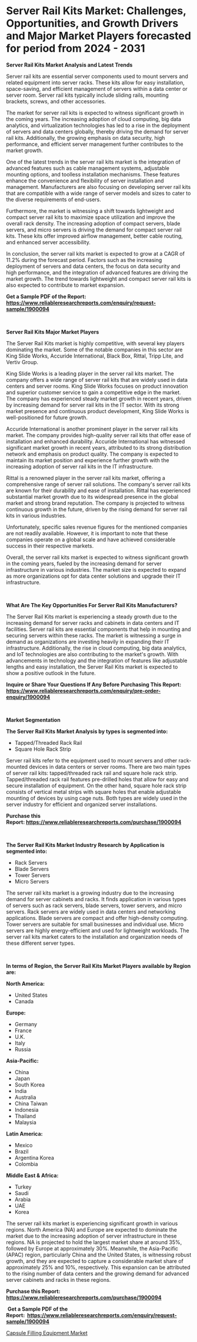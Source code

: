 <p><h1>Server Rail Kits Market: Challenges, Opportunities, and Growth Drivers and Major Market Players forecasted for period from 2024 - 2031</h1></p><p><strong>Server Rail Kits Market Analysis and Latest Trends</strong></p>
<p><p>Server rail kits are essential server components used to mount servers and related equipment into server racks. These kits allow for easy installation, space-saving, and efficient management of servers within a data center or server room. Server rail kits typically include sliding rails, mounting brackets, screws, and other accessories.</p><p>The market for server rail kits is expected to witness significant growth in the coming years. The increasing adoption of cloud computing, big data analytics, and virtualization technologies has led to a rise in the deployment of servers and data centers globally, thereby driving the demand for server rail kits. Additionally, the growing emphasis on data security, high performance, and efficient server management further contributes to the market growth.</p><p>One of the latest trends in the server rail kits market is the integration of advanced features such as cable management systems, adjustable mounting options, and toolless installation mechanisms. These features enhance the convenience and flexibility of server installation and management. Manufacturers are also focusing on developing server rail kits that are compatible with a wide range of server models and sizes to cater to the diverse requirements of end-users.</p><p>Furthermore, the market is witnessing a shift towards lightweight and compact server rail kits to maximize space utilization and improve the overall rack density. The increasing adoption of compact servers, blade servers, and micro servers is driving the demand for compact server rail kits. These kits offer improved airflow management, better cable routing, and enhanced server accessibility.</p><p>In conclusion, the server rail kits market is expected to grow at a CAGR of 11.2% during the forecast period. Factors such as the increasing deployment of servers and data centers, the focus on data security and high performance, and the integration of advanced features are driving the market growth. The trend towards lightweight and compact server rail kits is also expected to contribute to market expansion.</p></p>
<p><strong>Get a Sample PDF of the Report:&nbsp; <a href="https://www.reliableresearchreports.com/enquiry/request-sample/1900094">https://www.reliableresearchreports.com/enquiry/request-sample/1900094</a></strong></p>
<p>&nbsp;</p>
<p><strong>Server Rail Kits Major Market Players</strong></p>
<p><p>The Server Rail Kits market is highly competitive, with several key players dominating the market. Some of the notable companies in this sector are King Slide Works, Accuride International, Black Box, Rittal, Tripp Lite, and Vertiv Group. </p><p>King Slide Works is a leading player in the server rail kits market. The company offers a wide range of server rail kits that are widely used in data centers and server rooms. King Slide Works focuses on product innovation and superior customer service to gain a competitive edge in the market. The company has experienced steady market growth in recent years, driven by increasing demand for server rail kits in the IT sector. With its strong market presence and continuous product development, King Slide Works is well-positioned for future growth.</p><p>Accuride International is another prominent player in the server rail kits market. The company provides high-quality server rail kits that offer ease of installation and enhanced durability. Accuride International has witnessed significant market growth in recent years, attributed to its strong distribution network and emphasis on product quality. The company is expected to maintain its market position and experience further growth with the increasing adoption of server rail kits in the IT infrastructure.</p><p>Rittal is a renowned player in the server rail kits market, offering a comprehensive range of server rail solutions. The company's server rail kits are known for their durability and ease of installation. Rittal has experienced substantial market growth due to its widespread presence in the global market and strong brand reputation. The company is projected to witness continuous growth in the future, driven by the rising demand for server rail kits in various industries.</p><p>Unfortunately, specific sales revenue figures for the mentioned companies are not readily available. However, it is important to note that these companies operate on a global scale and have achieved considerable success in their respective markets.</p><p>Overall, the server rail kits market is expected to witness significant growth in the coming years, fueled by the increasing demand for server infrastructure in various industries. The market size is expected to expand as more organizations opt for data center solutions and upgrade their IT infrastructure.</p></p>
<p>&nbsp;</p>
<p><strong>What Are The Key Opportunities For Server Rail Kits Manufacturers?</strong></p>
<p><p>The Server Rail Kits market is experiencing a steady growth due to the increasing demand for server racks and cabinets in data centers and IT facilities. Server rail kits are essential components that help in mounting and securing servers within these racks. The market is witnessing a surge in demand as organizations are investing heavily in expanding their IT infrastructure. Additionally, the rise in cloud computing, big data analytics, and IoT technologies are also contributing to the market's growth. With advancements in technology and the integration of features like adjustable lengths and easy installation, the Server Rail Kits market is expected to show a positive outlook in the future.</p></p>
<p><strong>Inquire or Share Your Questions If Any Before Purchasing This Report: <a href="https://www.reliableresearchreports.com/enquiry/pre-order-enquiry/1900094">https://www.reliableresearchreports.com/enquiry/pre-order-enquiry/1900094</a></strong></p>
<p>&nbsp;</p>
<p><strong>Market Segmentation</strong></p>
<p><strong>The Server Rail Kits Market Analysis by types is segmented into:</strong></p>
<p><ul><li>Tapped/Threaded Rack Rail</li><li>Square Hole Rack Strip</li></ul></p>
<p><p>Server rail kits refer to the equipment used to mount servers and other rack-mounted devices in data centers or server rooms. There are two main types of server rail kits: tapped/threaded rack rail and square hole rack strip. Tapped/threaded rack rail features pre-drilled holes that allow for easy and secure installation of equipment. On the other hand, square hole rack strip consists of vertical metal strips with square holes that enable adjustable mounting of devices by using cage nuts. Both types are widely used in the server industry for efficient and organized server installations.</p></p>
<p><strong>Purchase this Report:&nbsp;<a href="https://www.reliableresearchreports.com/purchase/1900094">https://www.reliableresearchreports.com/purchase/1900094</a></strong></p>
<p>&nbsp;</p>
<p><strong>The Server Rail Kits Market Industry Research by Application is segmented into:</strong></p>
<p><ul><li>Rack Servers</li><li>Blade Servers</li><li>Tower Servers</li><li>Micro Servers</li></ul></p>
<p><p>The server rail kits market is a growing industry due to the increasing demand for server cabinets and racks. It finds application in various types of servers such as rack servers, blade servers, tower servers, and micro servers. Rack servers are widely used in data centers and networking applications. Blade servers are compact and offer high-density computing. Tower servers are suitable for small businesses and individual use. Micro servers are highly energy-efficient and used for lightweight workloads. The server rail kits market caters to the installation and organization needs of these different server types.</p></p>
<p>&nbsp;</p>
<p><strong>In terms of Region, the Server Rail Kits Market Players available by Region are:</strong></p>
<p>
    <p> <strong> North America: </strong>
        <ul>
            <li>United States</li>
            <li>Canada</li>
        </ul>
        </p> 
    <p> <strong> Europe: </strong>
        <ul>
            <li>Germany</li>
            <li>France</li>
            <li>U.K.</li>
            <li>Italy</li>
            <li>Russia</li>
        </ul>
        </p> 
    <p> <strong> Asia-Pacific: </strong>
        <ul>
            <li>China</li>
            <li>Japan</li>
            <li>South Korea</li>
            <li>India</li>
            <li>Australia</li>
            <li>China Taiwan</li>
            <li>Indonesia</li>
            <li>Thailand</li>
            <li>Malaysia</li>
        </ul>
        </p> 
    <p> <strong> Latin America: </strong>
        <ul>
            <li>Mexico</li>
            <li>Brazil</li>
            <li>Argentina Korea</li>
            <li>Colombia</li>
        </ul>
        </p> 
    <p> <strong> Middle East & Africa: </strong>
        <ul>
            <li>Turkey</li>
            <li>Saudi</li>
            <li>Arabia</li>
            <li>UAE</li>
            <li>Korea</li>
        </ul>
    </p>
    </p>
<p><p>The server rail kits market is experiencing significant growth in various regions. North America (NA) and Europe are expected to dominate the market due to the increasing adoption of server infrastructure in these regions. NA is projected to hold the largest market share at around 35%, followed by Europe at approximately 30%. Meanwhile, the Asia-Pacific (APAC) region, particularly China and the United States, is witnessing robust growth, and they are expected to capture a considerable market share of approximately 25% and 10%, respectively. This expansion can be attributed to the rising number of data centers and the growing demand for advanced server cabinets and racks in these regions.</p></p>
<p><strong>Purchase this Report: <a href="https://www.reliableresearchreports.com/purchase/1900094">https://www.reliableresearchreports.com/purchase/1900094</a></strong></p>
<p>&nbsp;<strong>Get a Sample PDF of the Report:&nbsp;&nbsp;<a href="https://www.reliableresearchreports.com/enquiry/request-sample/1900094">https://www.reliableresearchreports.com/enquiry/request-sample/1900094</a></strong></p>
<p><strong></strong></p>
<p><p><a href="https://github.com/abbypearson7765/Market-Research-Report-List-2/blob/main/capsule-filling-equipment-market.md">Capsule Filling Equipment Market</a></p></p>